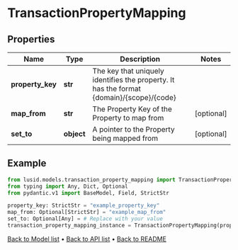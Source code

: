 # TransactionPropertyMapping

## Properties
Name | Type | Description | Notes
------------ | ------------- | ------------- | -------------
**property_key** | **str** | The key that uniquely identifies the property. It has the format {domain}/{scope}/{code} | 
**map_from** | **str** | The Property Key of the Property to map from | [optional] 
**set_to** | **object** | A pointer to the Property being mapped from | [optional] 
## Example

```python
from lusid.models.transaction_property_mapping import TransactionPropertyMapping
from typing import Any, Dict, Optional
from pydantic.v1 import BaseModel, Field, StrictStr

property_key: StrictStr = "example_property_key"
map_from: Optional[StrictStr] = "example_map_from"
set_to: Optional[Any] = # Replace with your value
transaction_property_mapping_instance = TransactionPropertyMapping(property_key=property_key, map_from=map_from, set_to=set_to)

```

[Back to Model list](../README.md#documentation-for-models) &#8226; [Back to API list](../README.md#documentation-for-api-endpoints) &#8226; [Back to README](../README.md)

